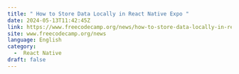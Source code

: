 ```yaml
---
title: " How to Store Data Locally in React Native Expo "
date: 2024-05-13T11:42:45Z
link: https://www.freecodecamp.org/news/how-to-store-data-locally-in-react-native-expo/?utm_medium=RSS&utm_source=news.12bit.vn
site: www.freecodecamp.org/news
language: English
category:
  -  React Native 
draft: false
---
```

